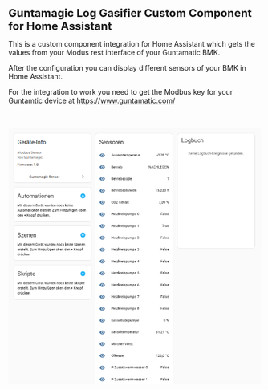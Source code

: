<p><span style="font-size:22px;"><strong>Guntamagic Log Gasifier Custom Component for Home Assistant</strong></span></p>
<p>This is a custom component integration for Home Assistant which gets the values from your Modus rest interface of your Guntamatic BMK.</p>
<p>After the configuration you can display different sensors of your BMK in Home Assistant.</p>
<p>For the integration to work you need to get the Modbus key for your Guntamtic device at <a target="_blank" rel="noopener noreferrer" href="https://www.guntamatic.com/">https://www.guntamatic.com/</a></p>
<p>&nbsp;</p>
<img src="https://github.com/OldGuyDevGithub/guntamagic/blob/main/media/device.png" alt="device" />
</figure>
